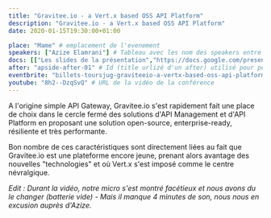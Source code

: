 ```yaml
---
title: "Gravitee.io - a Vert.x based OSS API Platform"
description: "Gravitee.io - a Vert.x based OSS API Platform"
date: 2020-01-15T19:30:00+01:00

place: "Mame" # emplacement de l'evenement
speakers: ["Azize Elamrani"] # Tableau avec les nom des speakers entre " et séparé par des ,
docs: [["Les slides de la présentation","https://docs.google.com/presentation/d/1DnU_d4Zwzz0jAwPR68PzR8E_uVY0tEUjIUgkn_j_1pQ"]] # Tableau donnant les liens vers les documents de la soirée hors affiche - exemple : [["L'inauguration","http://toursjug.cloud.xwiki.com/xwiki/bin/download/Meetings/20080409/InaugurationToursJUG.pdf"], ["Unitils et Selenium","Unitils-Selenium.pdf"]]
after: "apside-after-01" # Id (title urlizé d'un after) utilisé pour peupler la section after d'un evvent (exemple : apside-after-01)
eventbrite: "billets-toursjug-graviteeio-a-vertx-based-oss-api-platform-88534187137" # Id de l'inscription (la partie de l'URL sr trouvant après https://www.eventbrite.fr/e/ )
youtube: "8h2--DzqSvQ" # URL de la vidéo de la conférence
---
```

A l'origine simple API Gateway, Gravitee.io s'est rapidement fait une place de choix dans le cercle fermé des solutions
d'API Management et d'API Platform en proposant une solution open-source, enterprise-ready, résiliente et très performante.
<!--more-->
Bon nombre de ces caractéristiques sont directement liées au fait que Gravitee.io est une plateforme encore jeune, prenant alors
avantage des nouvelles "technologies" et où Vert.x s'est imposé comme le centre névralgique.

*Edit : Durant la vidéo, notre micro s'est montré facétieux et nous avons du le changer (batterie vide) - Mais il manque 4 minutes de son, nous nous en excusion auprès d'Azize.*
